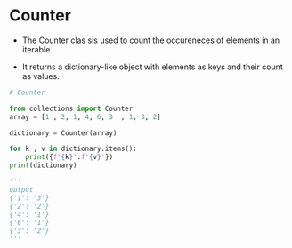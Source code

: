 # Counter 

* The Counter clas sis used to count the occureneces of elements in an iterable.

* It returns a dictionary-like object with elements as keys and their count as values.

```py
# Counter

from collections import Counter
array = [1 , 2, 1, 4, 6, 3  , 1, 3, 2]

dictionary = Counter(array)

for k , v in dictionary.items():
    print({f'{k}':f'{v}'})
print(dictionary)

'''
output
{'1': '3'}
{'2': '2'}
{'4': '1'}
{'6': '1'}
{'3': '2'}
'''
```